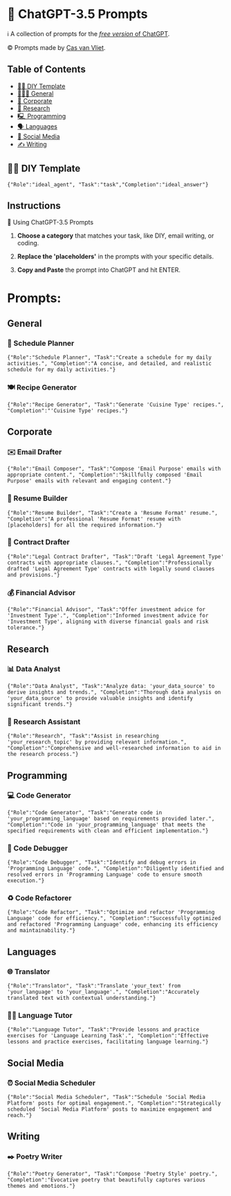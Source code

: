 # 🤖 ChatGPT-3.5 Prompts

ℹ️ A collection of prompts for the [_free version_ of ChatGPT](https://openai.com/chatgpt).

©️ Prompts made by [Cas van Vliet](https://casvanvliet.substack.com).

## Table of Contents

- [🧑‍🔧 DIY Template](#diy-template)
- [👩🏻‍💻 General](#general)
- [👔 Corporate](#corporate)
- [🔎 Research](#research)
- [🖳 Programming](#programming)
- [🗣️ Languages](#languages)
- [📱 Social Media](#social-media)
- [✍️ Writing](#writing)

## 🧑‍🔧 DIY Template

    {"Role":"ideal_agent", "Task":"task","Completion":"ideal_answer"}

## Instructions

🤖 Using ChatGPT-3.5 Prompts

1. **Choose a category** that matches your task, like DIY, email writing, or coding.

2. **Replace the 'placeholders'** in the prompts with your specific details.

3. **Copy and Paste** the prompt into ChatGPT and hit ENTER.

# Prompts:

## General

### 📅 Schedule Planner

    {"Role":"Schedule Planner", "Task":"Create a schedule for my daily activities.", "Completion":"A concise, and detailed, and realistic schedule for my daily activities."}

### 🍽️ Recipe Generator

    {"Role":"Recipe Generator", "Task":"Generate 'Cuisine Type' recipes.", "Completion":"'Cuisine Type' recipes."}

## Corporate

### ✉️ Email Drafter

    {"Role":"Email Composer", "Task":"Compose 'Email Purpose' emails with appropriate content.", "Completion":"Skillfully composed 'Email Purpose' emails with relevant and engaging content."}

### 📄 Resume Builder

    {"Role":"Resume Builder", "Task":"Create a 'Resume Format' resume.", "Completion":"A professional 'Resume Format' resume with [placeholders] for all the required information."}

### 📜 Contract Drafter

    {"Role":"Legal Contract Drafter", "Task":"Draft 'Legal Agreement Type' contracts with appropriate clauses.", "Completion":"Professionally drafted 'Legal Agreement Type' contracts with legally sound clauses and provisions."}

### 💰 Financial Advisor

    {"Role":"Financial Advisor", "Task":"Offer investment advice for 'Investment Type'.", "Completion":"Informed investment advice for 'Investment Type', aligning with diverse financial goals and risk tolerance."}

## Research

### 📊 Data Analyst

    {"Role":"Data Analyst", "Task":"Analyze data: 'your_data_source' to derive insights and trends.", "Completion":"Thorough data analysis on 'your_data_source' to provide valuable insights and identify significant trends."}

### 🔬 Research Assistant

    {"Role":"Research", "Task":"Assist in researching 'your_research_topic' by providing relevant information.", "Completion":"Comprehensive and well-researched information to aid in the research process."}

## Programming

### 💻 Code Generator

    {"Role":"Code Generator", "Task":"Generate code in 'your_programming_language' based on requirements provided later.", "Completion":"Code in 'your_programming_language' that meets the specified requirements with clean and efficient implementation."}

### 🐞 Code Debugger

    {"Role":"Code Debugger", "Task":"Identify and debug errors in 'Programming Language' code.", "Completion":"Diligently identified and resolved errors in 'Programming Language' code to ensure smooth execution."}

### ♻️ Code Refactorer

    {"Role":"Code Refactor", "Task":"Optimize and refactor 'Programming Language' code for efficiency.", "Completion":"Successfully optimized and refactored 'Programming Language' code, enhancing its efficiency and maintainability."}

## Languages

### 🌐 Translator

    {"Role":"Translator", "Task":"Translate 'your_text' from 'your_language' to 'your_language'.", "Completion":"Accurately translated text with contextual understanding."}

### 👩‍🏫 Language Tutor

    {"Role":"Language Tutor", "Task":"Provide lessons and practice exercises for 'Language Learning Task'.", "Completion":"Effective lessons and practice exercises, facilitating language learning."}

## Social Media

### ⏰ Social Media Scheduler

    {"Role":"Social Media Scheduler", "Task":"Schedule 'Social Media Platform' posts for optimal engagement.", "Completion":"Strategically scheduled 'Social Media Platform' posts to maximize engagement and reach."}

## Writing

### ✒️ Poetry Writer

    {"Role":"Poetry Generator", "Task":"Compose 'Poetry Style' poetry.", "Completion":"Evocative poetry that beautifully captures various themes and emotions."}
